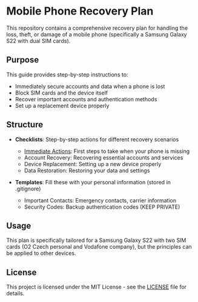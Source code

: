 # Mobile Phone Recovery Plan

This repository contains a comprehensive recovery plan for handling the loss, theft, or damage of a mobile phone (specifically a Samsung Galaxy S22 with dual SIM cards).

## Purpose

This guide provides step-by-step instructions to:
- Immediately secure accounts and data when a phone is lost
- Block SIM cards and the device itself
- Recover important accounts and authentication methods
- Set up a replacement device properly

## Structure

- **Checklists**: Step-by-step actions for different recovery scenarios
  - [Immediate Actions](checklists/immediate-actions.md): First steps to take when your phone is missing
  - Account Recovery: Recovering essential accounts and services
  - Device Replacement: Setting up a new device properly
  - Data Restoration: Restoring your data and settings

- **Templates**: Fill these with your personal information (stored in .gitignore)
  - Important Contacts: Emergency contacts, carrier information
  - Security Codes: Backup authentication codes (KEEP PRIVATE)

## Usage

This plan is specifically tailored for a Samsung Galaxy S22 with two SIM cards (O2 Czech personal and Vodafone company), but the principles can be applied to other devices.

## License

This project is licensed under the MIT License - see the [LICENSE](LICENSE) file for details.